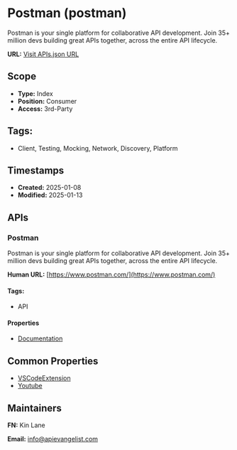 # Postman (postman)
Postman is your single platform for collaborative API development. Join 35+ million devs building great APIs together, across the entire API lifecycle.

**URL:** [Visit APIs.json URL](https://raw.githubusercontent.com/api-evangelist/postman/refs/heads/main/apis.yml)

## Scope

- **Type:** Index 
- **Position:** Consumer 
- **Access:** 3rd-Party 

## Tags:

 - Client, Testing, Mocking, Network, Discovery, Platform

## Timestamps

- **Created:** 2025-01-08 
- **Modified:** 2025-01-13 

## APIs

### Postman
Postman is your single platform for collaborative API development. Join 35+ million devs building great APIs together, across the entire API lifecycle.

**Human URL:** [https://www.postman.com/](https://www.postman.com/)


#### Tags:

 - API

#### Properties

- [Documentation](https://www.postman.com/)

## Common Properties

- [VSCodeExtension](https://marketplace.visualstudio.com/items?itemName=Postman.postman-for-vscode)
- [Youtube](https://www.youtube.com/c/Postman)

## Maintainers

**FN:** Kin Lane

**Email:** info@apievangelist.com

